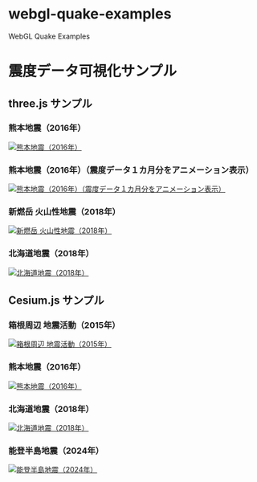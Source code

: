 ﻿# webgl-quake-examples
WebGL Quake Examples

# 震度データ可視化サンプル

## three.js サンプル

### 熊本地震（2016年）

[![熊本地震（2016年）](assets/screenshot/threejs_kumamoto_2016.jpg)](https://cx20.github.io/webgl-quake-examples/threejs/kumamoto_2016/ "熊本地震（2016年）")

### 熊本地震（2016年）（震度データ１カ月分をアニメーション表示）

[![熊本地震（2016年）（震度データ１カ月分をアニメーション表示）](assets/screenshot/threejs_kumamoto_2016_anim.jpg)](https://cx20.github.io/webgl-quake-examples/threejs/kumamot_2016_anim/ "熊本地震（2016年）（震度データ１カ月分をアニメーション表示）")

### 新燃岳 火山性地震（2018年）
[![新燃岳 火山性地震（2018年）](assets/screenshot/threejs_shinmoedake_2018.jpg)](https://cx20.github.io/webgl-quake-examples/threejs/shinmoedake_2018/ "新燃岳 火山性地震（2018年）")

### 北海道地震（2018年）

[![北海道地震（2018年）](assets/screenshot/threejs_hokkaido_2018.jpg)](https://cx20.github.io/webgl-quake-examples/threejs/hokkaido_2018/ "北海道地震（2018年）")

## Cesium.js サンプル

### 箱根周辺 地震活動（2015年）

[![箱根周辺 地震活動（2015年）](assets/screenshot/cesium_hakone_2015.jpg)](https://cx20.github.io/webgl-quake-examples/cesium/hakone_2015/ "箱根周辺 地震活動（2015年）")

### 熊本地震（2016年）

[![熊本地震（2016年）](assets/screenshot/cesium_kumamoto_2016.jpg)](https://cx20.github.io/webgl-quake-examples/cesium/kumamoto_2016/ "熊本地震（2016年）")

### 北海道地震（2018年）

[![北海道地震（2018年）](assets/screenshot/cesium_hokkaido_2018.jpg)](https://cx20.github.io/webgl-quake-examples/cesium/hokkaido_2018/ "北海道地震（2018年）")

### 能登半島地震（2024年）

[![能登半島地震（2024年）](assets/screenshot/cesium_noto_2018.jpg)](https://cx20.github.io/webgl-quake-examples/cesium/noto_2024/ "能登半島地震（2024年）")
